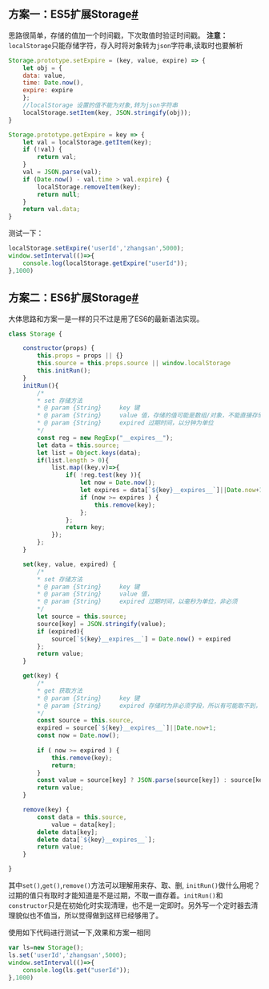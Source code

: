 ## 方案一：ES5扩展Storage[#](https://www.cnblogs.com/ricolee/p/localstorage-expiretime.html#1361006529)

思路很简单，存储的值加一个时间戳，下次取值时验证时间戳。
**注意：** `localStorage`只能存储字符，存入时将对象转为`json`字符串,读取时也要解析

```js
Storage.prototype.setExpire = (key, value, expire) => {
	let obj = {
	data: value,
	time: Date.now(),
	expire: expire
	};
	//localStorage 设置的值不能为对象,转为json字符串
	localStorage.setItem(key, JSON.stringify(obj));
}

Storage.prototype.getExpire = key => {
    let val = localStorage.getItem(key);
    if (!val) {
        return val;
    }
    val = JSON.parse(val);
    if (Date.now() - val.time > val.expire) {
        localStorage.removeItem(key);
        return null;
    }
    return val.data;
}
```

测试一下：

```js
localStorage.setExpire('userId','zhangsan',5000);
window.setInterval(()=>{
    console.log(localStorage.getExpire("userId"));
},1000)

```



## 方案二：ES6扩展Storage[#](https://www.cnblogs.com/ricolee/p/localstorage-expiretime.html#2454682384)

大体思路和方案一是一样的只不过是用了ES6的最新语法实现。

```js
class Storage {

    constructor(props) {
        this.props = props || {}
        this.source = this.props.source || window.localStorage
        this.initRun();
    }
    initRun(){
        /*
        * set 存储方法
        * @ param {String}     key 键
        * @ param {String}     value 值，存储的值可能是数组/对象，不能直接存储，需要转换 JSON.stringify
        * @ param {String}     expired 过期时间，以分钟为单位
        */
        const reg = new RegExp("__expires__");
        let data = this.source;
        let list = Object.keys(data);
        if(list.length > 0){
            list.map((key,v)=>{
                if( !reg.test(key )){
                    let now = Date.now();
                    let expires = data[`${key}__expires__`]||Date.now+1;
                    if (now >= expires ) {
                        this.remove(key);
                    };
                };
                return key;
            });
        };
    }

	set(key, value, expired) {
	    /*
	    * set 存储方法
	    * @ param {String}     key 键
	    * @ param {String}     value 值，
	    * @ param {String}     expired 过期时间，以毫秒为单位，非必须
	    */
	    let source = this.source;
	    source[key] = JSON.stringify(value);
	    if (expired){
	        source[`${key}__expires__`] = Date.now() + expired
	    };
	    return value;
	}

    get(key) {
        /*
        * get 获取方法
        * @ param {String}     key 键
        * @ param {String}     expired 存储时为非必须字段，所以有可能取不到，默认为 Date.now+1
        */
        const source = this.source,
        expired = source[`${key}__expires__`]||Date.now+1;
        const now = Date.now();
    
        if ( now >= expired ) {
            this.remove(key);
            return;
        }
        const value = source[key] ? JSON.parse(source[key]) : source[key];
        return value;
	}

	remove(key) {
	    const data = this.source,
	        value = data[key];
	    delete data[key];
	    delete data[`${key}__expires__`];
	    return value;
	}

}
```

其中`set()`,`get()`,`remove()`方法可以理解用来存、取、删, `initRun()`做什么用呢？过期的值只有取时才能知道是不是过期，不取一直存着。`initRun()`和`constructor`只是在初始化时实现清理，也不是一定即时。另外写一个定时器去清理貌似也不值当，所以觉得做到这样已经够用了。

使用如下代码进行测试一下,效果和方案一相同

```js
var ls=new Storage();
ls.set('userId','zhangsan',5000);
window.setInterval(()=>{
    console.log(ls.get("userId"));
},1000)
```

